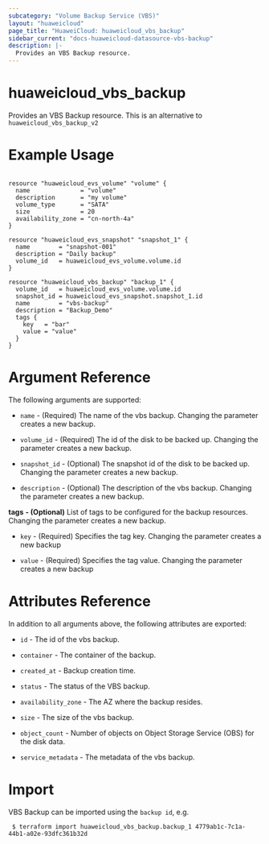 ```yaml
---
subcategory: "Volume Backup Service (VBS)"
layout: "huaweicloud"
page_title: "HuaweiCloud: huaweicloud_vbs_backup"
sidebar_current: "docs-huaweicloud-datasource-vbs-backup"
description: |-
  Provides an VBS Backup resource.
---
```


# huaweicloud\_vbs\_backup

Provides an VBS Backup resource.
This is an alternative to `huaweicloud_vbs_backup_v2`

# Example Usage

```hcl

resource "huaweicloud_evs_volume" "volume" {
  name              = "volume"
  description       = "my volume"
  volume_type       = "SATA"
  size              = 20
  availability_zone = "cn-north-4a"
}

resource "huaweicloud_evs_snapshot" "snapshot_1" {
  name        = "snapshot-001"
  description = "Daily backup"
  volume_id   = huaweicloud_evs_volume.volume.id
}

resource "huaweicloud_vbs_backup" "backup_1" {
  volume_id   = huaweicloud_evs_volume.volume.id
  snapshot_id = huaweicloud_evs_snapshot.snapshot_1.id
  name        = "vbs-backup"
  description = "Backup_Demo"
  tags {
    key   = "bar"
    value = "value"
  }
}
```

# Argument Reference

The following arguments are supported:

* `name` - (Required) The name of the vbs backup. Changing the parameter creates a new backup.

* `volume_id` - (Required) The id of the disk to be backed up. Changing the parameter creates a new backup.

* `snapshot_id` - (Optional) The snapshot id of the disk to be backed up. Changing the parameter creates a new backup.

* `description` - (Optional) The description of the vbs backup. Changing the parameter creates a new backup.

**tags** **- (Optional)** List of tags to be configured for the backup resources. Changing the parameter creates a new backup.

* `key` - (Required) Specifies the tag key. Changing the parameter creates a new backup

* `value` - (Required) Specifies the tag value. Changing the parameter creates a new backup

# Attributes Reference

In addition to all arguments above, the following attributes are exported:

* `id` - The id of the vbs backup.

* `container` - The container of the backup.

* `created_at` - Backup creation time.

* `status` - The status of the VBS backup.

* `availability_zone` - The AZ where the backup resides.

* `size` - The size of the vbs backup.

* `object_count` - Number of objects on Object Storage Service (OBS) for the disk data.

* `service_metadata` - The metadata of the vbs backup.
 
# Import

VBS Backup can be imported using the `backup id`, e.g.

```
 $ terraform import huaweicloud_vbs_backup.backup_1 4779ab1c-7c1a-44b1-a02e-93dfc361b32d
```
